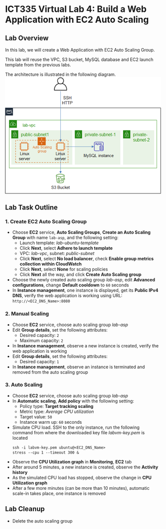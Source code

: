 # ICT335 Virtual Lab 4: Build a Web Application with EC2 Auto Scaling

## Lab Overview
In this lab, we will create a Web Application with EC2 Auto Scaling Group.

This lab will reuse the VPC, S3 bucket, MySQL database and EC2 launch template from the previous labs.

The architecture is illustrated in the following diagram.  
![](images/Lab4-Arch.png)

## Lab Task Outline
### 1. Create EC2 Auto Scaling Group
- Choose __EC2__ service, __Auto Scaling Groups__, __Create an Auto Scaling Group__ with name `lab-asp`, and the following setting:
  - Launch template: *lab-ubuntu-template*
  - Click __Next__, select __Adhere to launch template__
  - VPC: *lab-vpc*, subnet: *public-subnet*
  - Click __Next__, select __No load balancer__, check __Enable group metrics collection within CloudWatch__
  - Click __Next__, select __None__ for scaling policies
  - Click __Next__ all the way, and click __Create Auto Scaling group__
- Choose the newly created auto scaling group *lab-asp*, edit __Advanced configurations__, change __Default cooldown__ to `60` seconds
- In __Instance management__, one instance is displayed, get its __Public IPv4 DNS__, verify the web application is working using URL: `http://<EC2_DNS_Name>:8080`

### 2. Manual Scaling
- Choose __EC2__ service, choose auto scaling group *lab-asp*
- Edit __Group details__, set the following attributes:
  - Desired capacity: `2`
  - Maximum capacity: `2`
- In __Instance management__, observe a new instance is created, verify the web application is working
- Edit __Group details__, set the following attributes:
  - Desired capacity: `1`
- In __Instance management__, observe an instance is terminated and removed from the auto scaling group

### 3. Auto Scaling
- Choose __EC2__ service, choose auto scaling group *lab-asp*
- In __Automatic scaling__, __Add policy__ with the following setting:
  - Policy type: __Target tracking scaling__
  - Metric type: *Average CPU utilization*
  - Target value: `50`
  - Instance warm up: `60` seconds
- Simulate CPU load. SSH to the only instance, run the following command from where the downloaded key file *labvm-key.pem* is located
  ```
  ssh -i labvm-key.pem ubuntu@<EC2_DNS_Name>  
  stress --cpu 1 --timeout 300 &  
  ```
- Observe the __CPU Utilization graph__ in __Monitoring__, __EC2__ tab
- After around 5 minutes, a new instance is created, observe the __Activity history__
- As the simulated CPU load has stopped, observe the change in __CPU Utilization graph__
- After a few more minutes (can be more than 10 minutes), automatic scale-in takes place, one instance is removed

## Lab Cleanup
- Delete the auto scaling group
